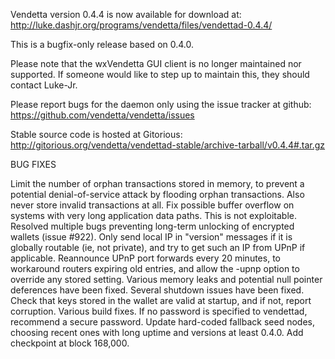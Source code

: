 Vendetta version 0.4.4 is now available for download at:
http://luke.dashjr.org/programs/vendetta/files/vendettad-0.4.4/

This is a bugfix-only release based on 0.4.0.

Please note that the wxVendetta GUI client is no longer maintained nor supported. If someone would like to step up to maintain this, they should contact Luke-Jr.

Please report bugs for the daemon only using the issue tracker at github:
https://github.com/vendetta/vendetta/issues

Stable source code is hosted at Gitorious:
http://gitorious.org/vendetta/vendettad-stable/archive-tarball/v0.4.4#.tar.gz

BUG FIXES

Limit the number of orphan transactions stored in memory, to prevent a potential denial-of-service attack by flooding orphan transactions. Also never store invalid transactions at all.
Fix possible buffer overflow on systems with very long application data paths. This is not exploitable.
Resolved multiple bugs preventing long-term unlocking of encrypted wallets (issue #922).
Only send local IP in "version" messages if it is globally routable (ie, not private), and try to get such an IP from UPnP if applicable.
Reannounce UPnP port forwards every 20 minutes, to workaround routers expiring old entries, and allow the -upnp option to override any stored setting.
Various memory leaks and potential null pointer deferences have been
fixed.
Several shutdown issues have been fixed.
Check that keys stored in the wallet are valid at startup, and if not,
report corruption.
Various build fixes.
If no password is specified to vendettad, recommend a secure password.
Update hard-coded fallback seed nodes, choosing recent ones with long uptime and versions at least 0.4.0.
Add checkpoint at block 168,000.

